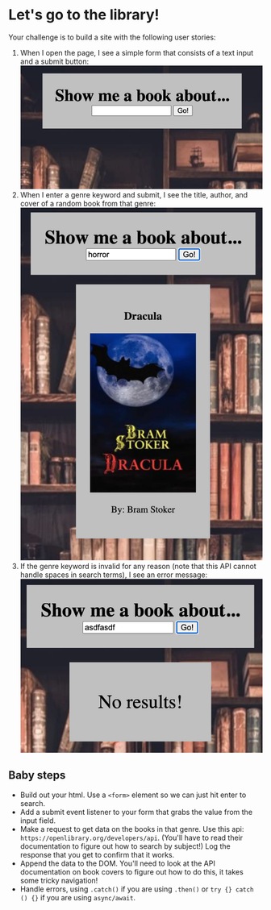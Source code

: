 # Let's go to the library!
Your challenge is to build a site with the following user stories:

1. When I open the page, I see a simple form that consists of a text input and a submit button:
![user story 1](./assets/user_story_1.png)
1. When I enter a genre keyword and submit, I see the title, author, and cover of a random book from that genre:
![user story 2](./assets/user_story_2.png)
1. If the genre keyword is invalid for any reason (note that this API cannot handle spaces in search terms), I see an error message:
![user story 3](./assets/user_story_3.png)

## Baby steps
- Build out your html. Use a `<form>` element so we can just hit enter to search.
- Add a submit event listener to your form that grabs the value from the input field.
- Make a request to get data on the books in that genre. Use this api: `https://openlibrary.org/developers/api`. (You'll have to read their documentation to figure out how to search by subject!) Log the response that you get to confirm that it works.
- Append the data to the DOM. You'll need to look at the API documentation on book covers to figure out how to do this, it takes some tricky navigation!
- Handle errors, using `.catch()` if you are using `.then()` or `try {} catch () {}` if you are using `async/await`.
